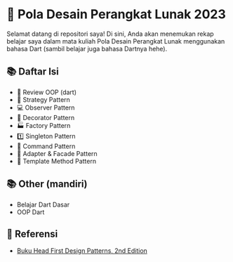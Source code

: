 # 🎯 Pola Desain Perangkat Lunak 2023

Selamat datang di repositori saya! Di sini, Anda akan menemukan rekap belajar saya dalam mata kuliah Pola Desain Perangkat Lunak menggunakan bahasa Dart (sambil belajar juga bahasa Dartnya hehe).

## 📚 Daftar Isi
- 📝 Review OOP (dart)
- 🔢 Strategy Pattern
- 💻 Observer Pattern
- 🎄 Decorator Pattern
- 🏭 Factory Pattern
- 1️⃣ Singleton Pattern
- 💬 Command Pattern
- 🧩 Adapter & Facade Pattern
- 📃 Template Method Pattern

## 📚 Other (mandiri)
- Belajar Dart Dasar
- OOP Dart

## 📖 Referensi
- [Buku Head First Design Patterns, 2nd Edition](https://www.oreilly.com/library/view/head-first-design/9781492077992/)
